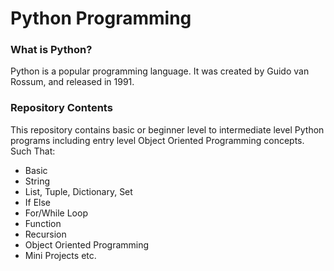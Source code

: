 # Python Programming

### What is Python?

Python is a popular programming language. It was created by Guido van Rossum, and released in 1991.

### Repository Contents

This repository contains basic or beginner level to intermediate level Python programs including entry level Object Oriented Programming concepts.
Such That:

- Basic
- String
- List, Tuple, Dictionary, Set
- If Else
- For/While Loop
- Function
- Recursion
- Object Oriented Programming
- Mini Projects etc.
